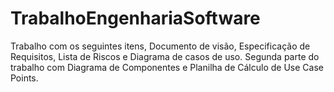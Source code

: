 # TrabalhoEngenhariaSoftware
Trabalho com os seguintes itens, Documento de visão, Especificação de Requisitos, Lista de Riscos e Diagrama de casos de uso. 
Segunda parte do trabalho com Diagrama de Componentes e Planilha de Cálculo de Use Case Points.
